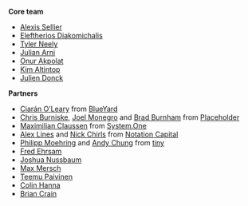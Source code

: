 **Core team**

* [Alexis Sellier]
* [Eleftherios Diakomichalis]
* [Tyler Neely]
* [Julian Arni]
* [Onur Akpolat]
* [Kim Altintop]
* [Julien Donck]

[Alexis Sellier]: http://cloudhead.io
[Eleftherios Diakomichalis]: https://twitter.com/lftherios
[Tyler Neely]: http://tylerneely.com/
[Julian Arni]: https://github.com/jkarni
[Kim Altintop]: https://github.com/kim
[Onur Akpolat]: https://twitter.com/onurakpolat
[Julien Donck]: http://www.juliendonck.com/

**Partners**

* [Ciarán O’Leary][1] from [BlueYard][2]
* [Chris Burniske][3], [Joel Monegro][4] and [Brad Burnham][5] from [Placeholder][6]
* [Maximilian Claussen][7] from [System.One][8]
* [Alex Lines][9] and [Nick Chirls][10] from [Notation Capital][11]
* [Philipp Moehring][12] and [Andy Chung][13] from [tiny][14]
* [Fred Ehrsam](https://twitter.com/fehrsam)
* [Joshua Nussbaum](https://twitter.com/josh_nussbaum)
* [Max Mersch](https://twitter.com/merschmax_)
* [Teemu Paivinen](https://twitter.com/teempai)
* [Colin Hanna](https://twitter.com/colindhanna)
* [Brian Crain](https://twitter.com/crainbf)

[1]: https://twitter.com/ciaranoleary
[2]: https://ipfs.io/ipfs/QmP6ejVh66ygk5PqMaNGm2XUdLC42LZxAZPsoPY8XeQJg4/
[3]: https://twitter.com/cburniske
[4]: https://twitter.com/jmonegro
[5]: https://twitter.com/bradusv
[6]: https://placeholder.vc
[7]: https://twitter.com/maxclaussen
[8]: http://www.systemone.vc/
[9]: https://twitter.com/alexlines
[10]: https://twitter.com/nchirls
[11]: http://notationcapital.com/
[12]: https://twitter.com/pmoe
[13]: https://twitter.com/andychung
[14]: https://www.tiny.vc/

